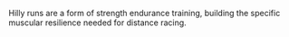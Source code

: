 Hilly runs are a form of strength endurance training, building the specific muscular resilience needed for distance racing.
